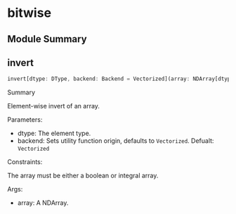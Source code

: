 



# bitwise

##  Module Summary
  

## invert


```rust
invert[dtype: DType, backend: Backend = Vectorized](array: NDArray[dtype]) -> NDArray[dtype]
```  
Summary  
  
Element-wise invert of an array.  
  
Parameters:  

- dtype: The element type.
- backend: Sets utility function origin, defaults to `Vectorized`. Defualt: `Vectorized`
  
Constraints:

The array must be either a boolean or integral array.  
  
Args:  

- array: A NDArray.
